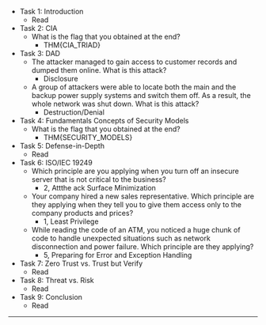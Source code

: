 - Task 1: Introduction
    - Read
- Task 2: CIA
    - What is the flag that you obtained at the end?
	    - THM{CIA_TRIAD}
- Task 3: DAD
    - The attacker managed to gain access to customer records and dumped them online. What is this attack?
	    - Disclosure
    - A group of attackers were able to locate both the main and the backup power supply systems and switch them off. As a result, the whole network was shut down. What is this attack?
	    - Destruction/Denial
- Task 4: Fundamentals Concepts of Security Models
    - What is the flag that you obtained at the end?
	    - THM{SECURITY_MODELS}
- Task 5: Defense-in-Depth
    - Read
- Task 6: ISO/IEC 19249
    - Which principle are you applying when you turn off an insecure server that is not critical to the business?
	    - 2, Attthe ack Surface Minimization
    - Your company hired a new sales representative. Which principle are they applying when they tell you to give them access only to the company products and prices?
	    - 1, Least Privilege
    - While reading the code of an ATM, you noticed a huge chunk of code to handle unexpected situations such as network disconnection and power failure. Which principle are they applying?
	    - 5, Preparing for Error and Exception Handling
- Task 7: Zero Trust vs. Trust but Verify
    - Read
- Task 8: Threat vs. Risk
    - Read
- Task 9: Conclusion
    - Read

___
